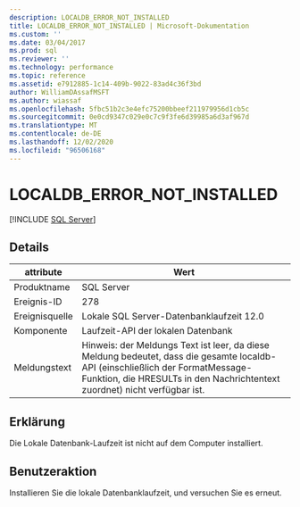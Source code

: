 ```yaml
---
description: LOCALDB_ERROR_NOT_INSTALLED
title: LOCALDB_ERROR_NOT_INSTALLED | Microsoft-Dokumentation
ms.custom: ''
ms.date: 03/04/2017
ms.prod: sql
ms.reviewer: ''
ms.technology: performance
ms.topic: reference
ms.assetid: e7912885-1c14-409b-9022-83ad4c36f3bd
author: WilliamDAssafMSFT
ms.author: wiassaf
ms.openlocfilehash: 5fbc51b2c3e4efc75200bbeef211979956d1cb5c
ms.sourcegitcommit: 0e0cd9347c029e0c7c9f3fe6d39985a6d3af967d
ms.translationtype: MT
ms.contentlocale: de-DE
ms.lasthandoff: 12/02/2020
ms.locfileid: "96506168"
---
```

# <a name="localdb_error_not_installed"></a>LOCALDB_ERROR_NOT_INSTALLED
 [!INCLUDE [SQL Server](../../includes/applies-to-version/sqlserver.md)]
    
## <a name="details"></a>Details  
  
| attribute | Wert |
| --------- | ----- |
|Produktname|SQL Server|  
|Ereignis-ID|278|  
|Ereignisquelle|Lokale SQL Server-Datenbanklaufzeit 12.0|  
|Komponente|Laufzeit-API der lokalen Datenbank|  
|Meldungstext|Hinweis: der Meldungs Text ist leer, da diese Meldung bedeutet, dass die gesamte localdb-API (einschließlich der FormatMessage-Funktion, die HRESULTs in den Nachrichtentext zuordnet) nicht verfügbar ist.|  
  
## <a name="explanation"></a>Erklärung  
 Die Lokale Datenbank-Laufzeit ist nicht auf dem Computer installiert.  
  
## <a name="user-action"></a>Benutzeraktion  
 Installieren Sie die lokale Datenbanklaufzeit, und versuchen Sie es erneut.  
  
  
